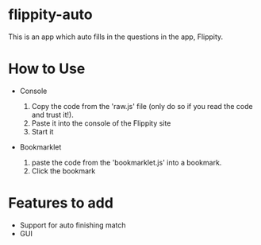 # flippity-auto
This is an app which auto fills in the questions in the app, Flippity.

# How to Use

- Console
  1. Copy the code from the 'raw.js' file (only do so if you read the code and trust it!).
  2. Paste it into the console of the Flippity site
  3. Start it

- Bookmarklet
  1. paste the code from the 'bookmarklet.js' into a bookmark.
  2. Click the bookmark
 
# Features to add

- Support for auto finishing match
- GUI
